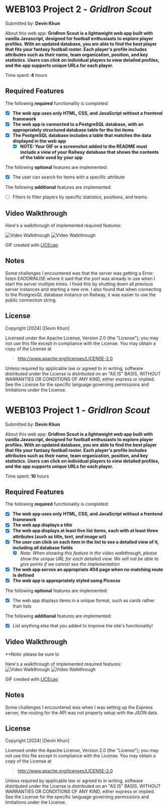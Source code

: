 # WEB103 Project 2 - *GridIron Scout*

Submitted by: **Devin Khun**

About this web app: **GridIron Scout is a lightweight web app built with vanilla Javascript, designed for football enthusiasts to explore player profiles. With an updated database, you are able to find the best player that fits your fantasy football roster. Each player's profile includes attributes such as their name, team organization, position, and key statistics. Users can click on individual players to view detailed profiles, and the app supports unique URLs for each player.**

Time spent: **4** hours

## Required Features

The following **required** functionality is completed:

<!-- Make sure to check off completed functionality below -->
- [x] **The web app uses only HTML, CSS, and JavaScript without a frontend framework**
- [x] **The web app is connected to a PostgreSQL database, with an appropriately structured database table for the list items**
- [x] **The PostgreSQL database includes a table that matches the data displayed in the web app**
  - [x] **NOTE: Your GIF or a screenshot added to the README must include a view of your Railway database that shows the contents of the table used by your app**

The following **optional** features are implemented:

- [x] The user can search for items with a specific attribute

The following **additional** features are implemented:

- [ ] Filters to filter players by specific statistics, positions, and teams.

## Video Walkthrough

Here's a walkthrough of implemented required features:

<img src='https://i.imgur.com/Z61olDP.gif' title='Video Walkthrough' width='' alt='Video Walkthrough' />
<img src='./Project2-GridIronScout.gif' title='Video Walkthrough' width='' alt='Video Walkthrough' />

<!-- Replace this with whatever GIF tool you used! -->
GIF created with [LICEcap](https://www.cockos.com/licecap/)
<!-- Recommended tools:
[Kap](https://getkap.co/) for macOS
[ScreenToGif](https://www.screentogif.com/) for Windows
[peek](https://github.com/phw/peek) for Linux. -->

## Notes

Some challenges I encountered was that the server was getting a Error: listen EADDRINUSE where it said that the port was already in use when I start the server multiple times. I fixed this by shutting down all previous server instances and starting a new one. I also found that when connecting to the PostgresQL database instance on Railway, it was easier to use the public connection string.

## License

Copyright [2024] [Devin Khun]

Licensed under the Apache License, Version 2.0 (the "License"); you may not use this file except in compliance with the License. You may obtain a copy of the License at

> http://www.apache.org/licenses/LICENSE-2.0

Unless required by applicable law or agreed to in writing, software distributed under the License is distributed on an "AS IS" BASIS, WITHOUT WARRANTIES OR CONDITIONS OF ANY KIND, either express or implied. See the License for the specific language governing permissions and limitations under the License.


# WEB103 Project 1 - *GridIron Scout*

Submitted by: **Devin Khun**

About this web app: **GridIron Scout is a lightweight web app built with vanilla Javascript, designed for football enthusiasts to explore player profiles. With an updated database, you are able to find the best player that fits your fantasy football roster. Each player's profile includes attributes such as their name, team organization, position, and key statistics. Users can click on individual players to view detailed profiles, and the app supports unique URLs for each player.**

Time spent: **10** hours

## Required Features

The following **required** functionality is completed:

<!-- Make sure to check off completed functionality below -->
- [x] **The web app uses only HTML, CSS, and JavaScript without a frontend framework**
- [x] **The web app displays a title**
- [x] **The web app displays at least five list items, each with at least three attributes (such as title, text, and image url)**
- [x] **The user can click on each item in the list to see a detailed view of it, including all database fields**
  - [x] *Note: When showing this feature in the video walkthrough, please show the unique URL for each detailed view. We will not be able to give points if we cannot see the implementation* 
- [x] **The web app serves an appropriate 404 page when no matching route is defined**
- [x] **The web app is appropriately styled using Picocss**

The following **optional** features are implemented:

- [x] The web app displays items in a unique format, such as cards rather than lists

The following **additional** features are implemented:

- [x] List anything else that you added to improve the site's functionality!

## Video Walkthrough

**Note: please be sure to 

Here's a walkthrough of implemented required features:
<img src='https://i.imgur.com/ymRbuUp.gif' title='Video Walkthrough' alt='Video Walkthrough' />
<img src='./Project1-GridIronScout.gif' title='Video Walkthrough' width='' alt='Video Walkthrough' />

<!-- Replace this with whatever GIF tool you used! -->
GIF created with [LICEcap](https://www.cockos.com/licecap/)
<!-- Recommended tools:
[Kap](https://getkap.co/) for macOS
[ScreenToGif](https://www.screentogif.com/) for Windows
[peek](https://github.com/phw/peek) for Linux. -->

## Notes

Some challenges I encountered was when I was setting up the Express server, the routing for the API was not properly setup with the JSON data.

## License

Copyright [2024] [Devin Khun]

Licensed under the Apache License, Version 2.0 (the "License"); you may not use this file except in compliance with the License. You may obtain a copy of the License at

> http://www.apache.org/licenses/LICENSE-2.0

Unless required by applicable law or agreed to in writing, software distributed under the License is distributed on an "AS IS" BASIS, WITHOUT WARRANTIES OR CONDITIONS OF ANY KIND, either express or implied. See the License for the specific language governing permissions and limitations under the License.

